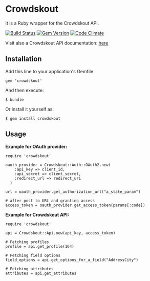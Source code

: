 # Crowdskout

It is a Ruby wrapper for the Crowdskout API.

[![Build Status](https://travis-ci.org/revvco/crowdskout.png?branch=master)](https://travis-ci.org/revvco/crowdskout.png?branch=master) [![Gem Version](https://badge.fury.io/rb/crowdskout.svg)](https://badge.fury.io/rb/crowdskout) [![Code Climate](https://codeclimate.com/github/revvco/crowdskout/badges/gpa.svg)](https://codeclimate.com/github/revvco/crowdskout)

Visit also a Crowdskout API documentation: [here](http://docs.crowdskout.com/api/#get-the-options-for-a-field)

## Installation

Add this line to your application's Gemfile:

    gem 'crowdskout'

And then execute:

    $ bundle

Or install it yourself as:

    $ gem install crowdskout

## Usage

**Example for OAuth provider:**

	require 'crowdskout'

	oauth_provider = Crowdskout::Auth::OAuth2.new(
        :api_key => client_id,
        :api_secret => client_secret,
        :redirect_url => redirect_uri
      ) 

	url = oauth_provider.get_authorization_url("a_state_param")
	
	# after post to URL and granting access
	access_token = oauth_provider.get_access_token(params[:code])

**Example for Crowdskout API:**

	require 'crowdskout'

	api = Crowdskout::Api.new(api_key, access_token)

	# Fetching profiles
	profile = api.get_profile(164)

	# Fetching field options
	field_options = api.get_options_for_a_field("AddressCity")

	# Fetching attributes
	attributes = api.get_attributes
